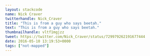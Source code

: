 ```yaml
---
layout: stackcode
name: Nick Craver
twitterhandle: Nick_Craver
title: "This is from a guy who says beetah."
text: "This is from a guy who says beetah."
thumbnailhandle: vltf1mgjzz
tweet: https://twitter.com/Nick_Craver/status/729979262191677444
date: 2016-05-10 13:19:53+0000
tags: ["not-mapped"]
---
```

